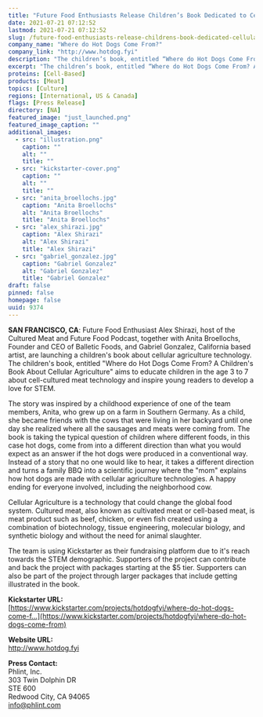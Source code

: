 ```yaml
---
title: "Future Food Enthusiasts Release Children’s Book Dedicated to Cellular Agriculture Technology"
date: 2021-07-21 07:12:52
lastmod: 2021-07-21 07:12:52
slug: /future-food-enthusiasts-release-childrens-book-dedicated-cellular-agriculture-technology
company_name: "Where do Hot Dogs Come From?"
company_link: "http://www.hotdog.fyi"
description: "The children’s book, entitled “Where do Hot Dogs Come From? A Children’s Book About Cellular Agriculture” aims to educate children in the age 3 to 7 about cell-cultured meat technology and inspire young readers to develop a love for STEM."
excerpt: "The children’s book, entitled “Where do Hot Dogs Come From? A Children’s Book About Cellular Agriculture” aims to educate children in the age 3 to 7 about cell-cultured meat technology and inspire young readers to develop a love for STEM."
proteins: [Cell-Based]
products: [Meat]
topics: [Culture]
regions: [International, US & Canada]
flags: [Press Release]
directory: [NA]
featured_image: "just_launched.png"
featured_image_caption: ""
additional_images:
  - src: "illustration.png"
    caption: ""
    alt: ""
    title: ""
  - src: "kickstarter-cover.png"
    caption: ""
    alt: ""
    title: ""
  - src: "anita_broellochs.jpg"
    caption: "Anita Broellochs"
    alt: "Anita Broellochs"
    title: "Anita Broellochs"
  - src: "alex_shirazi.jpg"
    caption: "Alex Shirazi"
    alt: "Alex Shirazi"
    title: "Alex Shirazi"
  - src: "gabriel_gonzalez.jpg"
    caption: "Gabriel Gonzalez"
    alt: "Gabriel Gonzalez"
    title: "Gabriel Gonzalez"
draft: false
pinned: false
homepage: false
uuid: 9374
---
```

**SAN FRANCISCO, CA**: Future Food Enthusiast Alex Shirazi, host of the
Cultured Meat and Future Food Podcast, together with Anita Broellochs,
Founder and CEO of Balletic Foods, and Gabriel Gonzalez, California
based artist, are launching a children's book about cellular agriculture
technology. The children's book, entitled "Where do Hot Dogs Come From?
A Children's Book About Cellular Agriculture" aims to educate children
in the age 3 to 7 about cell-cultured meat technology and inspire young
readers to develop a love for STEM.

The story was inspired by a childhood experience of one of the team
members, Anita, who grew up on a farm in Southern Germany. As a child,
she became friends with the cows that were living in her backyard until
one day she realized where all the sausages and meats were coming from.
The book is taking the typical question of children where different
foods, in this case hot dogs, come from into a different direction than
what you would expect as an answer if the hot dogs were produced in a
conventional way. Instead of a story that no one would like to hear, it
takes a different direction and turns a family BBQ into a scientific
journey where the "mom" explains how hot dogs are made with cellular
agriculture technologies. A happy ending for everyone involved,
including the neighborhood cow.

Cellular Agriculture is a technology that could change the global food
system. Cultured meat, also known as cultivated meat or cell-based meat,
is meat product such as beef, chicken, or even fish created using a
combination of biotechnology, tissue engineering, molecular biology, and
synthetic biology and without the need for animal slaughter.

The team is using Kickstarter as their fundraising platform due to it's
reach towards the STEM demographic. Supporters of the project can
contribute and back the project with packages starting at the \$5 tier.
Supporters can also be part of the project through larger packages that
include getting illustrated in the book.

**Kickstarter URL:**\
[https://www.kickstarter.com/projects/hotdogfyi/where-do-hot-dogs-come-f...](https://www.kickstarter.com/projects/hotdogfyi/where-do-hot-dogs-come-from)

**Website URL:**\
<http://www.hotdog.fyi>

**Press Contact:**\
Phlint, Inc.\
303 Twin Dolphin DR\
STE 600\
Redwood City, CA 94065\
<info@phlint.com>
